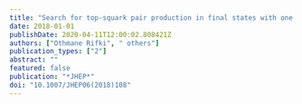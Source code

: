```yaml
---
title: "Search for top-squark pair production in final states with one lepton, jets, and missing transverse momentum using 36 fb$^−1$ of $ sqrts=13 $ TeV pp collision data with the ATLAS detector"
date: 2018-01-01
publishDate: 2020-04-11T12:00:02.808421Z
authors: ["Othmane Rifki", " others"]
publication_types: ["2"]
abstract: ""
featured: false
publication: "*JHEP*"
doi: "10.1007/JHEP06(2018)108"
---
```


